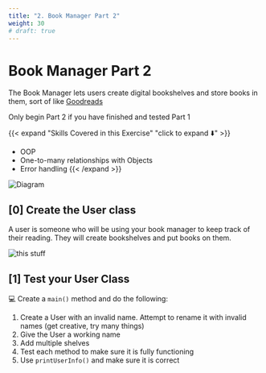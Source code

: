 ```yaml
---
title: "2. Book Manager Part 2"
weight: 30
# draft: true
---
```

# Book Manager Part 2

The Book Manager lets users create digital bookshelves and store books in them, sort of like [Goodreads](https://www.goodreads.com/)

Only begin Part 2 if you have finished and tested Part 1

{{< expand "Skills Covered in this Exercise" "click to expand ⬇️" >}}
- OOP
- One-to-many relationships with Objects
- Error handling
{{< /expand >}}

![Diagram](https://lucid.app/publicSegments/view/dda5e171-8e0a-48df-8f64-34fa944a9a49/image.png)


<!-- ## UML -->

<!-- Here is the UML for this assignnment. If you would like to view it on its own, [click here](https://lucid.app/publicSegments/view/33ba1431-02d7-4cbe-87a7-4cc7c1597547/image.png) -->

<!-- ![this stuff](https://lucid.app/publicSegments/view/33ba1431-02d7-4cbe-87a7-4cc7c1597547/image.png) -->

## [0] Create the User class

A user is someone who will be using your book manager to keep track of their reading.
They will create bookshelves and put books on them.

![this stuff](https://lucid.app/publicSegments/view/d30301df-11b7-47f6-b7db-d34262d3de67/image.png)

## [1] Test your User Class
💻 Create a `main()` method and do the following:

  1. Create a User with an invalid name. Attempt to rename it with invalid names (get creative, try many things)
  2. Give the User a working name
  3. Add multiple shelves
  4. Test each method to make sure it is fully functioning
  5. Use `printUserInfo()` and make sure it is correct